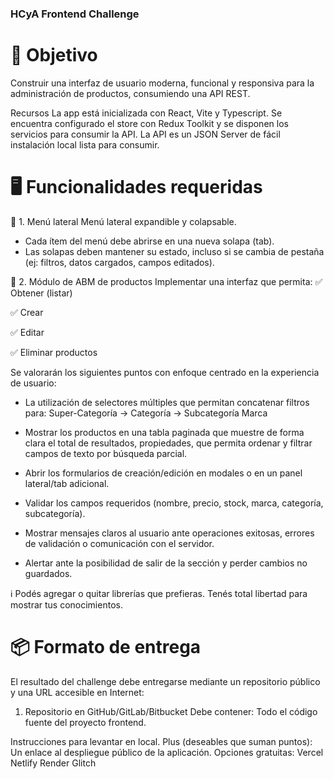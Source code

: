 ### HCyA Frontend Challenge

# 🎯 Objetivo
Construir una interfaz de usuario moderna, funcional y responsiva para la administración de productos, consumiendo una API REST. 

Recursos
La app está inicializada con React, Vite y Typescript. Se encuentra configurado el store con Redux Toolkit y se disponen los servicios para consumir la API. La API es un JSON Server de fácil instalación local lista para consumir.


# 🖥️ Funcionalidades requeridas
📌 1. Menú lateral
Menú lateral expandible y colapsable.
- Cada ítem del menú debe abrirse en una nueva solapa (tab).
- Las solapas deben mantener su estado, incluso si se cambia de pestaña (ej: filtros, datos cargados, campos editados).


📌 2. Módulo de ABM de productos
Implementar una interfaz que permita:
✅ Obtener (listar)

✅ Crear

✅ Editar

✅ Eliminar productos


Se valorarán los siguientes puntos con enfoque centrado en la experiencia de usuario:
- La utilización de selectores múltiples que permitan concatenar filtros para:
    Super-Categoría → Categoría → Subcategoría
    Marca

- Mostrar los productos en una tabla paginada que muestre de forma clara el total de resultados, propiedades, que permita ordenar y filtrar campos de texto por búsqueda parcial.

- Abrir los formularios de creación/edición en modales o en un panel lateral/tab adicional.

- Validar los campos requeridos (nombre, precio, stock, marca, categoría, subcategoría).

- Mostrar mensajes claros al usuario ante operaciones exitosas, errores de validación o comunicación con el servidor. 

- Alertar ante la posibilidad de salir de la sección y perder cambios no guardados.


ℹ️ Podés agregar o quitar librerías que prefieras. Tenés total libertad para mostrar tus conocimientos.


# 📦 Formato de entrega
El resultado del challenge debe entregarse mediante un repositorio público y una URL accesible en Internet:
1. Repositorio en GitHub/GitLab/Bitbucket
Debe contener:
Todo el código fuente del proyecto frontend.


Instrucciones para levantar en local.
Plus (deseables que suman puntos):
Un enlace al despliegue público de la aplicación.
Opciones gratuitas:
Vercel
Netlify
Render
Glitch


